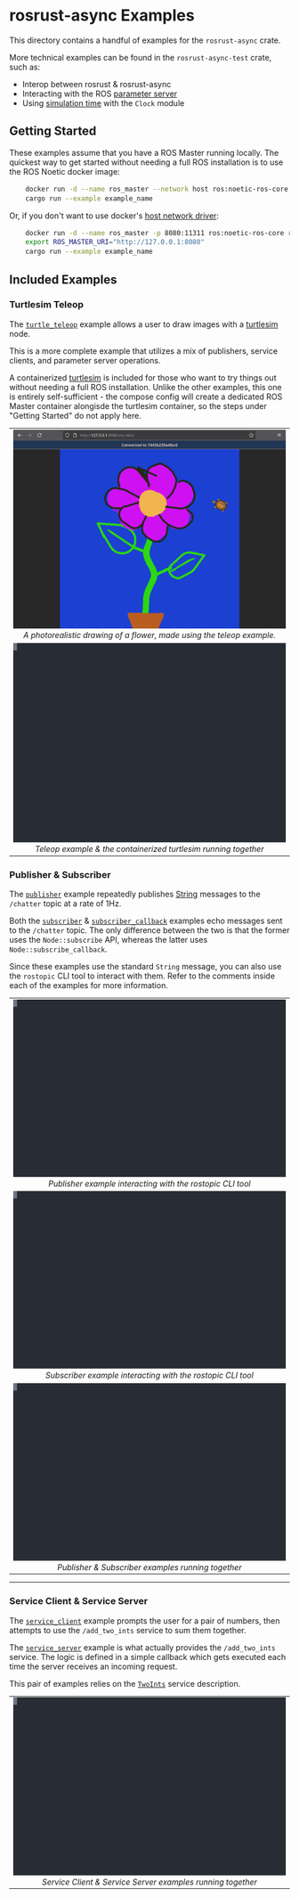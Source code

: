 # rosrust-async Examples

This directory contains a handful of examples for the `rosrust-async` crate. 

More technical examples can be found in the `rosrust-async-test` crate, such as: 
* Interop between rosrust & rosrust-async
* Interacting with the ROS [parameter server](https://wiki.ros.org/Parameter%20Server)
* Using [simulation time](https://wiki.ros.org/Clock#Using_Simulation_Time_from_the_.2Fclock_Topic) with the `Clock` module


## Getting Started

These examples assume that you have a ROS Master running locally. The quickest way to get started without needing a full ROS installation is to use the ROS Noetic docker image:

```bash
    docker run -d --name ros_master --network host ros:noetic-ros-core roscore
    cargo run --example example_name
```

Or, if you don't want to use docker's [host network driver](https://docs.docker.com/engine/network/drivers/host/):

```bash
    docker run -d --name ros_master -p 8080:11311 ros:noetic-ros-core roscore
    export ROS_MASTER_URI="http://127.0.0.1:8080"
    cargo run --example example_name
```

## Included Examples
### Turtlesim Teleop
The [`turtle_teleop`](turtle_teleop.rs) example allows a user to draw images with a [turtlesim](https://wiki.ros.org/turtlesim) node.

This is a more complete example that utilizes a mix of publishers, service clients, and parameter server operations.

A containerized [turtlesim](turtlesim/docker-compose.yml) is included for those who want to try things out without needing a full ROS installation. Unlike the other examples, this one is entirely self-sufficient - the compose config will create a dedicated ROS Master container alongisde the turtlesim container, so the steps under "Getting Started" do not apply here.

<table align="center" width=100%>
  <tbody>
    <tr>
      <td align="center">
        <img src="./assets/turtlesim-flower.png">
        <br>
        <i>A photorealistic drawing of a flower, made using the teleop example.</i>
      </td>
    </tr>
    <tr>
      <td align="center">
        <img src="./assets/example-turtlesim.svg">
        <br>
        <i>Teleop example & the containerized turtlesim running together</i>
      </td>
    </tr>
  </tbody>
</table>
 

### Publisher & Subscriber
The [`publisher`](publisher.rs) example repeatedly publishes [String](https://docs.ros.org/en/melodic/api/std_msgs/html/msg/String.html) messages to the `/chatter` topic at a rate of 1Hz.

Both the [`subscriber`](subscriber.rs) & [`subscriber_callback`](subscriber_callback.rs) examples echo messages sent to the `/chatter` topic. The only difference between the two is that the former uses the `Node::subscribe` API, whereas the latter uses `Node::subscribe_callback`.

Since these examples use the standard `String` message, you can also use the `rostopic` CLI tool to interact with them. 
Refer to the comments inside each of the examples for more information.

<table align="center" width=100%>
  <tbody>
    <tr>
      <td align="center">
        <img src="./assets/example-pub-rostopic.svg">
        <br>
        <i>Publisher example interacting with the rostopic CLI tool</i>
      </td>
    </tr>
    <tr>
      <td align="center">
        <img src="./assets/example-sub-rostopic.svg">
        <br>
        <i>Subscriber example interacting with the rostopic CLI tool</i>
      </td>
    </tr>
    <tr>
      <td align="center">
        <img src="./assets/example-pubsub.svg">
        <br>
        <i>Publisher & Subscriber examples running together</i>
      </td>
    </tr>
  </tbody>
</table>

---

### Service Client & Service Server
The [`service_client`](service_client.rs) example prompts the user for a pair of numbers, then attempts to use the `/add_two_ints` service to sum them together. 

The [`service_server`](service_server.rs) example is what actually provides the `/add_two_ints` service. The logic is defined in a simple callback which gets executed each time the server receives an incoming request.

This pair of examples relies on the [`TwoInts`](std_msgs/srv/TwoInts.srv) service description.


<table align="center" width=100%>
  <tbody>
    <tr>
      <td align="center">
        <img src="./assets/example-svcpair.svg">
        <br>
        <i>Service Client & Service Server examples running together</i>
      </td>
    </tr>
  </tbody>
</table>
